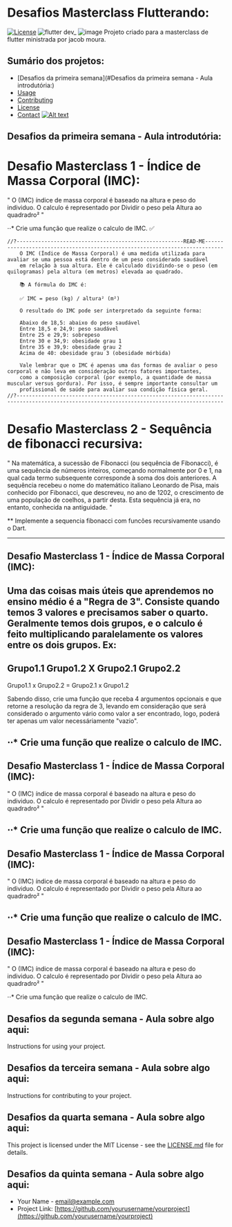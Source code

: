 # Desafios Masterclass Flutterando:

[![License](https://img.shields.io/badge/License-MIT-blue.svg)](https://opensource.org/licenses/MIT)
![flutter dev_](https://user-images.githubusercontent.com/103903008/222612880-eaa07fe1-f074-48f9-86f1-bbee2cbfb82b.png)
![image](https://user-images.githubusercontent.com/103903008/222612036-04805e1a-507f-4a31-80ef-1223266b6f57.png)
Projeto criado para a masterclass de flutter ministrada por jacob moura.

## Sumário dos projetos:

- [Desafios da primeira semana](#Desafios da primeira semana - Aula introdutória:)
- [Usage](#usage)
- [Contributing](#contributing)
- [License](#license)
- [Contact](#contact)
[![Alt text](https://assets.digitalocean.com/articles/alligator/boo.svg)](https://digitalocean.com)


## <strong> Desafios da primeira semana - Aula introdutória:</strong>

# Desafio Masterclass 1 - Índice de Massa Corporal (IMC):
" O (IMC) índice de massa corporal é baseado na altura e peso do individuo.
O calculo é representado por Dividir o peso pela Altura ao quadradro² "

⋅⋅* Crie uma função que realize o calculo de IMC. ✅

```
//?------------------------------------------------------READ-ME----------------------------------------------------------------------------
    O IMC (Índice de Massa Corporal) é uma medida utilizada para avaliar se uma pessoa está dentro de um peso considerado saudável
    em relação à sua altura. Ele é calculado dividindo-se o peso (em quilogramas) pela altura (em metros) elevada ao quadrado.

    📚 A fórmula do IMC é:

    ✅ IMC = peso (kg) / altura² (m²)

    O resultado do IMC pode ser interpretado da seguinte forma:

    Abaixo de 18,5: abaixo do peso saudável
    Entre 18,5 e 24,9: peso saudável
    Entre 25 e 29,9: sobrepeso
    Entre 30 e 34,9: obesidade grau 1
    Entre 35 e 39,9: obesidade grau 2
    Acima de 40: obesidade grau 3 (obesidade mórbida)

    Vale lembrar que o IMC é apenas uma das formas de avaliar o peso corporal e não leva em consideração outros fatores importantes,
    como a composição corporal (por exemplo, a quantidade de massa muscular versus gordura). Por isso, é sempre importante consultar um
    profissional de saúde para avaliar sua condição física geral.
//?-----------------------------------------------------------------------------------------------------------------------------------------
```

# Desafio Masterclass 2 - Sequência de fibonacci recursiva:

" Na matemática, a sucessão de Fibonacci (ou sequência de Fibonacci), é uma sequência de números inteiros, começando normalmente por 0 e 1, na qual cada termo subsequente corresponde à soma dos dois anteriores. A sequência recebeu o nome do matemático italiano Leonardo de Pisa, mais conhecido por Fibonacci, que descreveu, no ano de 1202, o crescimento de uma população de coelhos, a partir desta. Esta sequência já era, no entanto, conhecida na antiguidade. "

** Implemente a sequencia fibonacci com funcões recursivamente usando o Dart.

--------------------------------------------------------
Desafio Masterclass 1 - Índice de Massa Corporal (IMC):
------------------------
Uma das coisas mais úteis que aprendemos no ensino médio é a "Regra de 3".
Consiste quando temos 3 valores e precisamos saber o quarto.
Geralmente temos dois grupos, e o calculo é feito multiplicando paralelamente os valores entre os dois grupos. Ex:
--
Grupo1.1             Grupo1.2
                   X
Grupo2.1            Grupo2.2
--
Grupo1.1 x Grupo2.2 = Grupo2.1 x Grupo1.2

Sabendo disso, crie uma função que receba 4 argumentos opcionais e que retorne a resolução da regra de 3, levando em consideração que será considerado o argumento vário como valor a ser encontrado, logo, poderá ter apenas um valor necessáriamente "vazio".

⋅⋅* Crie uma função que realize o calculo de IMC.
--------------------------------------------------------
Desafio Masterclass 1 - Índice de Massa Corporal (IMC):
------------------------
" O (IMC) índice de massa corporal é baseado na altura e peso do individuo.
O calculo é representado por Dividir o peso pela Altura ao quadradro² "

⋅⋅* Crie uma função que realize o calculo de IMC.
--------------------------------------------------------
Desafio Masterclass 1 - Índice de Massa Corporal (IMC):
------------------------
" O (IMC) índice de massa corporal é baseado na altura e peso do individuo.
O calculo é representado por Dividir o peso pela Altura ao quadradro² "

⋅⋅* Crie uma função que realize o calculo de IMC.
--------------------------------------------------------
Desafio Masterclass 1 - Índice de Massa Corporal (IMC):
------------------------
" O (IMC) índice de massa corporal é baseado na altura e peso do individuo.
O calculo é representado por Dividir o peso pela Altura ao quadradro² "

⋅⋅* Crie uma função que realize o calculo de IMC.



## Desafios da segunda semana - Aula sobre algo aqui:

Instructions for using your project.

## Desafios da terceira semana - Aula sobre algo aqui:

Instructions for contributing to your project.

## Desafios da quarta semana - Aula sobre algo aqui:

This project is licensed under the MIT License - see the [LICENSE.md](LICENSE.md) file for details.

## Desafios da quinta semana - Aula sobre algo aqui:

- Your Name - [email@example.com](mailto:email@example.com)
- Project Link: [https://github.com/yourusername/yourproject](https://github.com/yourusername/yourproject)
